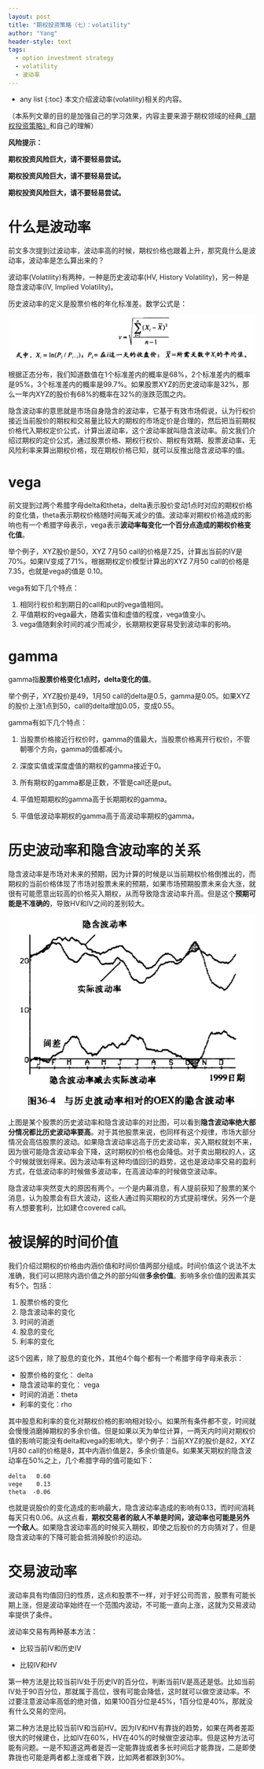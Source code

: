 ```yaml
---
layout: post
title: "期权投资策略（七）：volatility"
author: "Yang"
header-style: text
tags:
  - option investment strategy
  - volatility
  - 波动率
---
```


- any list
{:toc}
本文介绍波动率(volatility)相关的内容。

（本系列文章的目的是加强自己的学习效果，内容主要来源于期权领域的经典[《期权投资策略》](https://book.douban.com/subject/26345971/)和自己的理解）



**风险提示：**

**期权投资风险巨大，请不要轻易尝试。**

**期权投资风险巨大，请不要轻易尝试。**

**期权投资风险巨大，请不要轻易尝试。**



# 什么是波动率

前文多次提到过波动率，波动率高的时候，期权价格也跟着上升，那究竟什么是波动率，波动率是怎么算出来的？

波动率(Volatility)有两种，一种是历史波动率(HV, History Volatility)，另一种是隐含波动率(IV, Implied Volatility)。

历史波动率的定义是股票价格的年化标准差。数学公式是：

![图一](/img/in-post/2021-04-14-option-strategy-volatility/post-volatility1.png)

根据正态分布，我们知道数值在1个标准差内的概率是68%，2个标准差内的概率是95%，3个标准差内的概率是99.7%。如果股票XYZ的历史波动率是32%，那么一年内XYZ的股价有68%的概率在32%的涨跌范围之内。

隐含波动率的意思就是市场自身隐含的波动率，它基于有效市场假说，认为行权价接近当前股价的期权和交易量比较大的期权的市场定价是合理的，然后把当前期权价格代入期权定价公式，计算出波动率，这个波动率就叫隐含波动率。前文我们介绍过期权的定价公式，通过股票价格、期权行权价、期权有效期、股票波动率、无风险利率来算出期权价格，现在期权价格已知，就可以反推出隐含波动率的值。



# vega

前文提到过两个希腊字母delta和theta，delta表示股价变动1点时对应的期权价格的变化值，theta表示期权价格随时间每天减少的值。波动率对期权价格造成的影响也有一个希腊字母表示，vega表示**波动率每变化一个百分点造成的期权价格变化值**。

举个例子，XYZ股价是50，XYZ 7月50 call的价格是7.25，计算出当前的IV是70%。如果IV变成了71%，根据期权定价模型计算出的XYZ 7月50 call的价格是7.35，也就是vega的值是 0.10。

vega有如下几个特点：

1. 相同行权价和到期日的call和put的vega值相同。
2. 平值期权的vega最大，随着实值和虚值的程度，vega值变小。
3. vega值随剩余时间的减少而减少，长期期权更容易受到波动率的影响。



# gamma

gamma指**股票价格变化1点时，delta变化的值**。

举个例子，XYZ股价是49，1月50 call的delta是0.5，gamma是0.05。如果XYZ的股价上涨1点到50，call的delta增加0.05，变成0.55。

gamma有如下几个特点：

1. 当股票价格接近行权价时，gamma的值最大，当股票价格离开行权价，不管朝哪个方向，gamma的值都减小。

2. 深度实值或深度虚值的期权的gamma接近于0。

3. 所有期权的gamma都是正数，不管是call还是put。
4. 平值短期期权的gamma高于长期期权的gamma。
5. 平值低波动率期权的gamma高于高波动率期权的gamma。



# 历史波动率和隐含波动率的关系

隐含波动率是市场对未来的预期，因为计算的时候是以当前期权价格倒推出的，而期权的当前价格体现了市场对股票未来的预期，如果市场预期股票未来会大涨，就很有可能愿意出较高的价格买入期权，从而导致隐含波动率升高。但是这个**预期可能是不准确的**，导致HV和IV之间的差别较大。

![图二](/img/in-post/2021-04-14-option-strategy-volatility/post-volatility2.png)

上图是某个股票的历史波动率和隐含波动率的对比图，可以看到**隐含波动率绝大部分情况都比历史波动率要高**。对于其他股票来说，也同样有这个规律，市场大部分情况会高估股票的波动。如果隐含波动率远高于历史波动率，买入期权就划不来，因为很可能隐含波动率会下降，这时期权的价格也会降低。对于卖出期权的人，这个时候就很划得来。因为波动率有这种均值回归的趋势，这也是波动率交易的盈利方式，在低波动率的时候做多波动率，在高波动率的时候做空波动率。

隐含波动率突然变大的原因有两个。一个是内幕消息，有人提前获知了股票的某个消息，认为股票会有巨大波动，这些人通过购买期权的方式提前埋伏。另外一个是有人想要套利，比如建仓covered call。



# 被误解的时间价值

我们介绍过期权的价格由内涵价值和时间价值两部分组成。时间价值这个说法不太准确，我们可以把除内涵价值之外的部分叫做**多余价值**。影响多余价值的因素其实有5个。包括：

1. 股票价格的变化
2. 隐含波动率的变化
3. 时间的消逝
4. 股息的变化
5. 利率的变化

这5个因素，除了股息的变化外，其他4个每个都有一个希腊字母字母来表示：

- 股票价格的变化： delta
- 隐含波动率的变化： vega
- 时间的消逝：theta
- 利率的变化：rho

其中股息和利率的变化对期权价格的影响相对较小。如果所有条件都不变，时间就会慢慢消磨掉期权的多余价值。但是如果以天为单位计算，一两天内时间对期权价值的影响可能没有delta和vega的影响大。举个例子：当前XYZ的股价是82，XYZ 1月80 call的价格是8，其中内涵价值是2，多余价值是6。如果某天期权的隐含波动率在50%之上，几个希腊字母的值可能如下：

```
delta   0.60
vege    0.13
theta  -0.06
```

也就是说股价的变化造成的影响最大，隐含波动率造成的影响有0.13，而时间消耗每天只有0.06。从这点看，**期权交易者的敌人不单是时间，波动率也可能是另外一个敌人**。如果隐含波动率高的时候买入期权，即使之后股价的方向猜对了，但是隐含波动率的下降可能会抵消掉股价的运动。



# 交易波动率

波动率具有均值回归的性质，这点和股票不一样，对于好公司而言，股票有可能长期上涨，但是波动率始终在一个范围内波动，不可能一直向上涨，这就为交易波动率提供了条件。

波动率交易有两种基本方法：

- 比较当前IV和历史IV

- 比较IV和HV

第一种方法是比较当前IV处于历史IV的百分位，判断当前IV是高还是低。比如当前IV处于90百分位，那就属于高位，很有可能会降低，这时就可以做空波动率。不过要注意波动率高低的绝对值，如果100百分位是45%，1百分位是40%，那就没有什么交易的空间。

第二种方法是比较当前IV和当前HV。因为IV和HV有靠拢的趋势，如果在两者差距很大的时候建仓，比如IV在60%，HV在40%的时候做空波动率。但是这种方法可能有问题。一是不知道这两者是否一定能靠拢或者多长时间后才能靠拢，二是即使靠拢也可能是两者都上涨或者下跌，比如两者都跌到30%。
